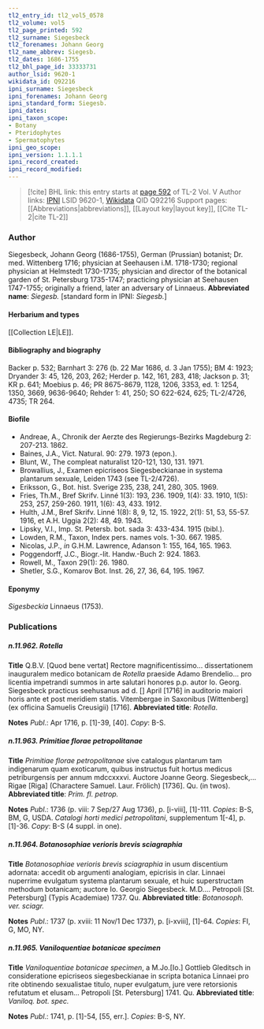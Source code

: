 ```yaml
---
tl2_entry_id: tl2_vol5_0578
tl2_volume: vol5
tl2_page_printed: 592
tl2_surname: Siegesbeck
tl2_forenames: Johann Georg
tl2_name_abbrev: Siegesb.
tl2_dates: 1686-1755
tl2_bhl_page_id: 33333731
author_lsid: 9620-1
wikidata_id: Q92216
ipni_surname: Siegesbeck
ipni_forenames: Johann Georg
ipni_standard_form: Siegesb.
ipni_dates: 
ipni_taxon_scope: 
- Botany
- Pteridophytes
- Spermatophytes
ipni_geo_scope: 
ipni_version: 1.1.1.1
ipni_record_created: 
ipni_record_modified:
---
```


> [!cite] BHL link: this entry starts at [page 592](https://www.biodiversitylibrary.org/page/33333731) of TL-2 Vol. V
> Author links: [IPNI](https://www.ipni.org/a/9620-1) LSID 9620-1, [Wikidata](https://www.wikidata.org/wiki/Q92216) QID Q92216
> Support pages: [[Abbreviations|abbreviations]], [[Layout key|layout key]], [[Cite TL-2|cite TL-2]]

### Author

Siegesbeck, Johann Georg (1686-1755), German (Prussian) botanist; Dr. med. Wittenberg 1716; physician at Seehausen i.M. 1718-1730; regional physician at Helmstedt 1730-1735; physician and director of the botanical garden of St. Petersburg 1735-1747; practicing physician at Seehausen 1747-1755; originally a friend, later an adversary of Linnaeus. 
**Abbreviated name**: *Siegesb.* \[standard form in IPNI: *Siegesb.*\]

#### Herbarium and types

[[Collection LE|LE]].

#### Bibliography and biography

Backer p. 532; Barnhart 3: 276 (b. 22 Mar 1686, d. 3 Jan 1755); BM 4: 1923; Dryander 3: 45, 126, 203, 262; Herder p. 142, 161, 283, 418; Jackson p. 31; KR p. 641; Moebius p. 46; PR 8675-8679, 1128, 1206, 3353, ed. 1: 1254, 1350, 3669, 9636-9640; Rehder 1: 41, 250; SO 622-624, 625; TL-2/4726, 4735; TR 264.

#### Biofile

- Andreae, A., Chronik der Aerzte des Regierungs-Bezirks Magdeburg 2: 207-213. 1862.
- Baines, J.A., Vict. Natural. 90: 279. 1973 (epon.).
- Blunt, W., The compleat naturalist 120-121, 130, 131. 1971.
- Browallius, J., Examen epicriseos Siegesbeckianae in systema plantarum sexuale, Leiden 1743 (see TL-2/4726).
- Eriksson, G., Bot. hist. Sverige 235, 238, 241, 280, 305. 1969.
- Fries, Th.M., Bref Skrifv. Linné 1(3): 193, 236. 1909, 1(4): 33. 1910, 1(5): 253, 257, 259-260. 1911, 1(6): 43, 433. 1912.
- Hulth, J.M., Bref Skrifv. Linné 1(8): 8, 9, 12, 15. 1922, 2(1): 51, 53, 55-57. 1916, et A.H. Uggia 2(2): 48, 49. 1943.
- Lipsky, V.I., Imp. St. Petersb. bot. sada 3: 433-434. 1915 (bibl.).
- Lowden, R.M., Taxon, Index pers. names vols. 1-30. 667. 1985.
- Nicolas, J.P., *in* G.H.M. Lawrence, Adanson 1: 155, 164, 165. 1963.
- Poggendorff, J.C., Biogr.-lit. Handw.-Buch 2: 924. 1863.
- Rowell, M., Taxon 29(1): 26. 1980.
- Shetler, S.G., Komarov Bot. Inst. 26, 27, 36, 64, 195. 1967.

#### Eponymy

*Sigesbeckia* Linnaeus (1753).

### Publications

##### n.11.962. Rotella

**Title**
Q.B.V. \[Quod bene vertat\] Rectore magnificentissimo... dissertationem inauguralem medico botanicam de *Rotella* praeside Adamo Brendelio... pro licentia impetrandi summos in arte salutari honores p.p. autor Io. Georg. Siegesbeck practicus seehusanus ad d. \[\] April \[1716\] in auditorio maiori horis ante et post meridiem statis. Vitembergae in Saxonibus \[Wittenberg\] (ex officina Samuelis Creusigii) \[1716\].
**Abbreviated title**: *Rotella*.

**Notes**
*Publ*.: Apr 1716, p. \[1\]-39, \[40\]. *Copy*: B-S.

##### n.11.963. Primitiae florae petropolitanae

**Title**
*Primitiae florae petropolitanae* sive catalogus plantarum tam indigenarum quam exoticarum, quibus instructus fuit hortus medicus petriburgensis per annum mdccxxxvi. Auctore Joanne Georg. Siegesbeck,... Rigae \[Riga\] (Charactere Samuel. Laur. Frölich) \[1736\]. Qu. (in twos).
**Abbreviated title**: *Prim. fl. petrop.*

**Notes**
*Publ*.: 1736 (p. viii: 7 Sep/27 Aug 1736), p. \[i-viii\], \[1\]-111. *Copies*: B-S, BM, G, USDA.
*Catalogi horti medici petropolitani*, supplementum 1\[-4\], p. \[1\]-36. *Copy*: B-S (4 suppl. in one).

##### n.11.964. Botanosophiae verioris brevis sciagraphia

**Title**
*Botanosophiae verioris brevis sciagraphia* in usum discentium adornata: accedit ob argumenti analogiam, epicrisis in clar. Linnaei nuperrime evulgatum systema plantarum sexuale, et huic superstructam methodum botanicam; auctore Io. Georgio Siegesbeck. M.D.... Petropoli \[St. Petersburg\] (Typis Academiae) 1737. Qu.
**Abbreviated title**: *Botanosoph. ver. sciagr.*

**Notes**
*Publ*.: 1737 (p. xviii: 11 Nov/1 Dec 1737), p. \[i-xviii\], \[1\]-64. *Copies*: FI, G, MO, NY.

##### n.11.965. Vaniloquentiae botanicae specimen

**Title**
*Vaniloquentiae botanicae specimen*, a M.Jo.\[Io.\] Gottlieb Gleditsch in consideratione epicriseos siegesbeckianae in scripta botanica Linnaei pro rite obtinendo sexualistae titulo, nuper evulgatum, jure vere retorsionis refutatum et elusam... Petropoli \[St. Petersburg\] 1741. Qu.
**Abbreviated title**: *Vaniloq. bot. spec.*

**Notes**
*Publ*.: 1741, p. \[1\]-54, \[55, err.\]. *Copies*: B-S, NY.

